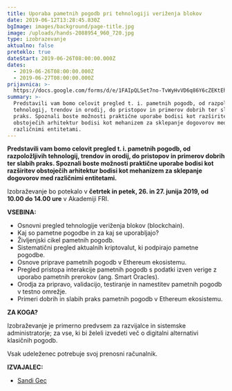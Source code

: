 ```yaml
---
title: Uporaba pametnih pogodb pri tehnologiji veriženja blokov
date: 2019-06-12T13:28:45.830Z
bgImage: images/background/page-title.jpg
image: /uploads/hands-2088954_960_720.jpg
type: izobrazevanje
aktualno: false
preteklo: true
dateStart: 2019-06-26T08:00:00.000Z
dates:
  - 2019-06-26T08:00:00.000Z
  - 2019-06-27T08:00:00.000Z
prijavnica: >-
  https://docs.google.com/forms/d/e/1FAIpQLSet7no-TvWyHvVD6q86Y6cZEKtEh80ImEWfanv6rTbGzUdN6w/viewform
summary: >-
  Predstavili vam bomo celovit pregled t. i. pametnih pogodb, od razpoložljivih
  tehnologij, trendov in orodij, do pristopov in primerov dobrih ter slabih
  praks. Spoznali boste možnosti praktične uporabe bodisi kot razširitev
  obstoječih arhitektur bodisi kot mehanizem za sklepanje dogovorov med
  različnimi entitetami.
---
```

**Predstavili vam bomo celovit pregled t. i. pametnih pogodb, od razpoložljivih tehnologij, trendov in orodij, do pristopov in primerov dobrih ter slabih praks. Spoznali boste možnosti praktične uporabe bodisi kot razširitev obstoječih arhitektur bodisi kot mehanizem za sklepanje dogovorov med različnimi entitetami.**

Izobraževanje bo potekalo v **četrtek in petek, 26. in 27. junija 2019, od 10.00 do 14.00 ure** v Akademiji FRI.

**VSEBINA:**

* Osnovni pregled tehnologije veriženja blokov (blockchain).
* Kaj so pametne pogodbe in za kaj se uporabljajo?
* Življenjski cikel pametnih pogodb.
* Sistematični pregled aktualnih kriptovalut, ki podpirajo pametne pogodbe.
* Osnove priprave pametnih pogodb v Ethereum ekosistemu.
* Pregled pristopa interakcije pametnih pogodb s podatki izven verige z uporabo pametnih prerokov (ang. Smart Oracles).
* Orodja za pripravo, validacijo, testiranje in namestitev pametnih pogodb v testno omrežje.
* Primeri dobrih in slabih praks pametnih pogodb v Ethereum ekosistemu.

**ZA KOGA?**

Izobraževanje je primerno predvsem za razvijalce in sistemske administratorje; za vse, ki bi želeli izvedeti več o digitalni alternativi klasičnih pogodb.

Vsak udeleženec potrebuje svoj prenosni računalnik.

**IZVAJALEC:**

* [Sandi Gec](/izvajalci/sandi-gec/)
